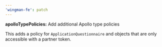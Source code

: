 ```yaml
---
'wingman-fe': patch
---
```


**apolloTypePolicies:** Add additional Apollo type policies

This adds a policy for `ApplicationQuestionnaire` and objects that are only accessible with a partner token.
